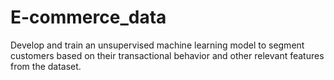 # E-commerce_data
Develop and train an unsupervised machine learning model to segment customers based on their transactional behavior and other relevant features from the dataset.
